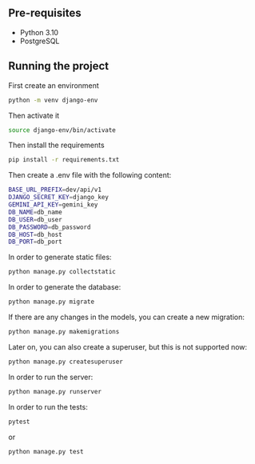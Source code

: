 ## Pre-requisites

- Python 3.10
- PostgreSQL

## Running the project

First create an environment

```bash
python -m venv django-env
```

Then activate it

```bash
source django-env/bin/activate
```

Then install the requirements

```bash
pip install -r requirements.txt
```

Then create a .env file with the following content:

```bash
BASE_URL_PREFIX=dev/api/v1
DJANGO_SECRET_KEY=django_key
GEMINI_API_KEY=gemini_key
DB_NAME=db_name
DB_USER=db_user
DB_PASSWORD=db_password
DB_HOST=db_host
DB_PORT=db_port
```

In order to generate static files:

```bash
python manage.py collectstatic
```

In order to generate the database:

```bash
python manage.py migrate
```

If there are any changes in the models, you can create a new migration:

```bash
python manage.py makemigrations
```

Later on, you can also create a superuser, but this is not supported now:

```bash
python manage.py createsuperuser
```

In order to run the server:

```bash
python manage.py runserver
```

In order to run the tests:

```bash
pytest
```
or 
```bash
python manage.py test
```
